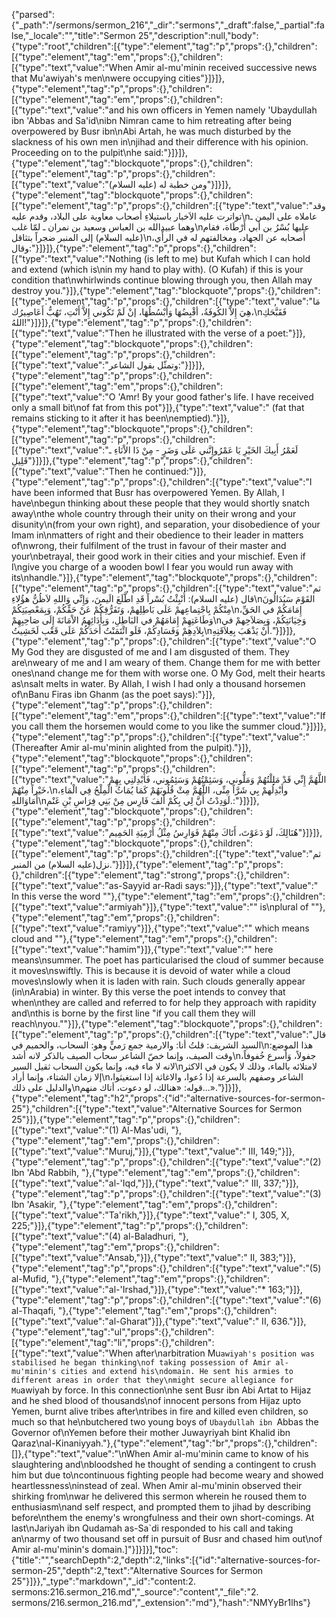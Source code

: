 {"parsed":{"_path":"/sermons/sermon_216","_dir":"sermons","_draft":false,"_partial":false,"_locale":"","title":"Sermon 25","description":null,"body":{"type":"root","children":[{"type":"element","tag":"p","props":{},"children":[{"type":"element","tag":"em","props":{},"children":[{"type":"text","value":"When Amir al-mu'minin received successive news that Mu'awiyah's men\nwere occupying cities"}]}]},{"type":"element","tag":"p","props":{},"children":[{"type":"element","tag":"em","props":{},"children":[{"type":"text","value":"and his own officers in Yemen namely 'Ubaydullah ibn 'Abbas and Sa'id\nibn Nimran came to him retreating after being overpowered by Busr ibn\nAbi Artah, he was much disturbed by the slackness of his own men in\njihad and their difference with his opinion. Proceeding on to the pulpit\nhe said:"}]}]},{"type":"element","tag":"blockquote","props":{},"children":[{"type":"element","tag":"p","props":{},"children":[{"type":"text","value":"ومن خطبة له (عليه السلام)"}]}]},{"type":"element","tag":"blockquote","props":{},"children":[{"type":"element","tag":"p","props":{},"children":[{"type":"text","value":"وقد تواترت عليه الاَخبار باستيلاءِ أصحاب معاوية على البلاد، وقدم عليه\nعاملاه على اليمن ـ وهما عبيدالله بن العباس وسعيد بن نمران ـ لمّا غلب\nعليها بُسْرُ بن أبي أَرْطَاة، فقام (عليه السلام) إلى المنبر ضجراً بتثاقل\nأَصحابه عن الجهاد، ومخالفتهم له في الرأْي، وقال:"}]}]},{"type":"element","tag":"p","props":{},"children":[{"type":"text","value":"Nothing (is left to me) but Kufah which I can hold and extend (which is\nin my hand to play with). (O Kufah) if this is your condition that\nwhirlwinds continue blowing through you, then Allah may destroy you."}]},{"type":"element","tag":"blockquote","props":{},"children":[{"type":"element","tag":"p","props":{},"children":[{"type":"text","value":"مَا هِيَ إِلاَّ الكُوفَةُ، أقْبِضُهَا وَأَبْسُطُهَا، إنْ لَمْ تَكُوني إِلاَّ أَنْتِ، تَهُبُّ أَعَاصِيرُك،\nفَقَبَّحَكِ اللهُ!"}]}]},{"type":"element","tag":"p","props":{},"children":[{"type":"text","value":"Then he illustrated with the verse of a poet:"}]},{"type":"element","tag":"blockquote","props":{},"children":[{"type":"element","tag":"p","props":{},"children":[{"type":"text","value":"وتمثّل بقول الشاعر:"}]}]},{"type":"element","tag":"p","props":{},"children":[{"type":"element","tag":"em","props":{},"children":[{"type":"text","value":"O 'Amr! By your good father's life. I have received only a small bit\nof fat from this pot"}]},{"type":"text","value":" (fat that remains sticking to it after it has been\nemptied)."}]},{"type":"element","tag":"blockquote","props":{},"children":[{"type":"element","tag":"p","props":{},"children":[{"type":"text","value":"لَعَمْرُ أَبِيكَ الخَيْرِ يَا عَمْرُوإِنَّني عَلَى وَضَرٍ - مِنْ ذَا الاْنَاءِ ـ قَلِيلِ"}]}]},{"type":"element","tag":"p","props":{},"children":[{"type":"text","value":"Then he continued:"}]},{"type":"element","tag":"p","props":{},"children":[{"type":"text","value":"I have been informed that Busr has overpowered Yemen. By Allah, I have\nbegun thinking about these people that they would shortly snatch away\nthe whole country through their unity on their wrong and your disunity\n(from your own right), and separation, your disobedience of your Imam in\nmatters of right and their obedience to their leader in matters of\nwrong, their fulfilment of the trust in favour of their master and your\nbetrayal, their good work in their cities and your mischief. Even if I\ngive you charge of a wooden bowl I fear you would run away with its\nhandle."}]},{"type":"element","tag":"blockquote","props":{},"children":[{"type":"element","tag":"p","props":{},"children":[{"type":"text","value":"ثم قال (عليه السلام): أُنْبِئْتُ بُسْراً قَدِ اطَّلَعَ الَيمنَ، وَإِنِّي وَاللهِ لاَظُنُّ هؤُلاءِ\nالقَوْمَ سَيُدَالُونَ مِنْكُمْ بِاجْتِماعِهمْ عَلَى بَاطِلِهمْ، وَتَفَرُّقِكُمْ عَنْ حَقِّكُمْ، وَبِمَعْصِيَتِكُمْ\nإِمَامَكُمْ في الحَقِّ، وَطَاعَتِهِمْ إِمَامَهُمْ في البَاطِلِ، وَبِأَدَائِهِمُ الاْمَانَةَ إِلَى صَاحِبِهِمْ\nوَخِيَانَتِكُمْ، وَبِصَلاَحِهمْ في بِلاَدِهِمْ وَفَسَادِكُمْ، فَلَو ائْتَمَنْتُ أَحَدَكُمْ عَلَى قَعْب لَخَشِيتُ\nأَنْ يَذْهَبَ بِعِلاَقَتِهِ."}]}]},{"type":"element","tag":"p","props":{},"children":[{"type":"text","value":"O My God they are disgusted of me and I am disgusted of them. They are\nweary of me and I am weary of them. Change them for me with better ones\nand change me for them with worse one. O My God, melt their hearts as\nsalt melts in water. By Allah, I wish I had only a thousand horsemen of\nBanu Firas ibn Ghanm (as the poet says):"}]},{"type":"element","tag":"p","props":{},"children":[{"type":"element","tag":"em","props":{},"children":[{"type":"text","value":"If you call them the horsemen would come to you like the summer cloud."}]}]},{"type":"element","tag":"p","props":{},"children":[{"type":"text","value":"(Thereafter Amir al-mu'minin alighted from the pulpit)."}]},{"type":"element","tag":"blockquote","props":{},"children":[{"type":"element","tag":"p","props":{},"children":[{"type":"text","value":"اللَّهُمَّ إِنِّي قَدْ مَلِلْتُهُمْ وَمَلُّوني، وَسَئِمْتُهُمْ وَسَئِمُوني، فَأَبْدِلنِي بِهِمْ خَيْراً مِنْهُمْ،\nوأَبْدِلُهمْ بِي شَرَّاً مِنِّى، اللَّهُمَّ مِثْ قُلُوبَهُمْ كَمَا يُمَاثُ الْمِلْحُ فِي الْمَاءِ، أَمَاوَاللهِ\nلَوَدِدْتُ أَنَّ لِي بِكُمْ أَلفَ فَارِس مِنْ بَنِي فِرَاسِ بْنِ غَنْم.:"}]}]},{"type":"element","tag":"blockquote","props":{},"children":[{"type":"element","tag":"p","props":{},"children":[{"type":"text","value":"هُنَالِكَ، لَوْ دَعَوْتَ، أَتَاكَ مِنْهُمْ فَوَارِسُ مِثْلُ أَرْمِيَةِ الحَمِيم"}]}]},{"type":"element","tag":"blockquote","props":{},"children":[{"type":"element","tag":"p","props":{},"children":[{"type":"text","value":"ثم نزل(عليه السلام) من المنبر."}]}]},{"type":"element","tag":"p","props":{},"children":[{"type":"element","tag":"strong","props":{},"children":[{"type":"text","value":"as-Sayyid ar-Radi says:"}]},{"type":"text","value":" In this verse the word \""},{"type":"element","tag":"em","props":{},"children":[{"type":"text","value":"armiyah"}]},{"type":"text","value":"\" is\nplural of \""},{"type":"element","tag":"em","props":{},"children":[{"type":"text","value":"ramiyy"}]},{"type":"text","value":"\" which means cloud and \""},{"type":"element","tag":"em","props":{},"children":[{"type":"text","value":"hamim"}]},{"type":"text","value":"\" here means\nsummer. The poet has particularised the cloud of summer because it moves\nswiftly. This is because it is devoid of water while a cloud moves\nslowly when it is laden with rain. Such clouds generally appear (in\nArabia) in winter. By this verse the poet intends to convey that when\nthey are called and referred to for help they approach with rapidity and\nthis is borne by the first line \"if you call them they will reach\nyou.\""}]},{"type":"element","tag":"blockquote","props":{},"children":[{"type":"element","tag":"p","props":{},"children":[{"type":"text","value":"قال السيد الشريف: قلتُ أنا: والارمية جمع رَميٍّ وهو: السحاب، والحميم في\nهذا الموضع: وقت الصيف، وإنما خصّ الشاعر سحاب الصيف بالذكر لانه أشد\nجفولاً، وَأسرع خُفوفاً، لانه لا ماء فيه، وإنما يكون السحاب ثقيل السير\nلامتلائه بالماء، وذلك لا يكون في الاكثر إلا زمان الشتاء، وإنما أراد\nالشاعر وصفهم بالسرعة إذا دُعوا، والاغاثة إذا استغيثوا، والدليل على ذلك\nقوله: «هنالك، لو دعوت، أتاك منهم...»."}]}]},{"type":"element","tag":"h2","props":{"id":"alternative-sources-for-sermon-25"},"children":[{"type":"text","value":"Alternative Sources for Sermon 25"}]},{"type":"element","tag":"p","props":{},"children":[{"type":"text","value":"(1) Al-Mas'udi, "},{"type":"element","tag":"em","props":{},"children":[{"type":"text","value":"Muruj,"}]},{"type":"text","value":" III, 149;"}]},{"type":"element","tag":"p","props":{},"children":[{"type":"text","value":"(2) Ibn 'Abd Rabbih, "},{"type":"element","tag":"em","props":{},"children":[{"type":"text","value":"al-'Iqd,"}]},{"type":"text","value":" III, 337;"}]},{"type":"element","tag":"p","props":{},"children":[{"type":"text","value":"(3) Ibn 'Asakir, "},{"type":"element","tag":"em","props":{},"children":[{"type":"text","value":"Ta'rikh,"}]},{"type":"text","value":" I, 305, X, 225;"}]},{"type":"element","tag":"p","props":{},"children":[{"type":"text","value":"(4) al-Baladhuri, "},{"type":"element","tag":"em","props":{},"children":[{"type":"text","value":"Ansab,"}]},{"type":"text","value":" II, 383;"}]},{"type":"element","tag":"p","props":{},"children":[{"type":"text","value":"(5) al-Mufid, "},{"type":"element","tag":"em","props":{},"children":[{"type":"text","value":"al-'Irshad,"}]},{"type":"text","value":"* 163;"}]},{"type":"element","tag":"p","props":{},"children":[{"type":"text","value":"(6) al-Thaqafi, "},{"type":"element","tag":"em","props":{},"children":[{"type":"text","value":"al-Gharat"}]},{"type":"text","value":" II, 636."}]},{"type":"element","tag":"ul","props":{},"children":[{"type":"element","tag":"li","props":{},"children":[{"type":"text","value":"When after\narbitration Mu`awiyah's position was stabilised he began thinking\nof taking possession of Amir al-mu'minin's cities and extend his\ndomain. He sent his armies to different areas in order that they\nmight secure allegiance for Mu`awiyah by force. In this connection\nhe sent Busr ibn Abi Artat to Hijaz and he shed blood of thousands\nof innocent persons from Hijaz upto Yemen, burnt alive tribes after\ntribes in fire and killed even children, so much so that he\nbutchered two young boys of `Ubaydullah ibn `Abbas the Governor of\nYemen before their mother Juwayriyah bint Khalid ibn Qaraz\nal-Kinaniyyah."},{"type":"element","tag":"br","props":{},"children":[]},{"type":"text","value":"\nWhen Amir al-mu'minin came to know of his slaughtering and\nbloodshed he thought of sending a contingent to crush him but due to\ncontinuous fighting people had become weary and showed heartlessness\ninstead of zeal. When Amir al-mu'minin observed their shirking from\nwar he delivered this sermon wherein he roused them to enthusiasm\nand self respect, and prompted them to jihad by describing before\nthem the enemy's wrongfulness and their own short-comings. At last\nJariyah ibn Qudamah as-Sa`di responded to his call and taking an\narmy of two thousand set off in pursuit of Busr and chased him out\nof Amir al-mu'minin's domain.]"}]}]}],"toc":{"title":"","searchDepth":2,"depth":2,"links":[{"id":"alternative-sources-for-sermon-25","depth":2,"text":"Alternative Sources for Sermon 25"}]}},"_type":"markdown","_id":"content:2. sermons:216.sermon_216.md","_source":"content","_file":"2. sermons/216.sermon_216.md","_extension":"md"},"hash":"NMYyBr1lhs"}